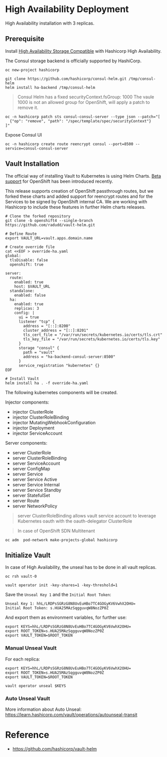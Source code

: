# High Availability Deployment

High Availability installation with 3 replicas.

## Prerequisite

Install [High Availability Storage Compatible](https://www.vaultproject.io/docs/configuration/storage) with Hashicorp High Availability.

The Consul storage backend is officially supported by HashiCorp.

```
oc new-project hashicorp

git clone https://github.com/hashicorp/consul-helm.git /tmp/consul-helm
helm install ha-backend /tmp/consul-helm
```

>
> Consul Helm has a fixed securityContext.fsGroup: 1000
> The vaule 1000 is not an allowed group for OpenShift, will apply a patch to remove it.
>

```
oc -n hashicorp patch sts consul-consul-server --type json --patch="[
  {"op": "remove", "path": "/spec/template/spec/securityContext"}
]"
```

Expose Consul UI

```
oc -n hashicorp create route reencrypt consul --port=8500 --service=consul-consul-server
```

## Vault Installation

The official way of installing Vault to Kubernetes is using Helm Charts. [Beta support](https://www.vaultproject.io/docs/platform/k8s/helm/openshift) for OpenShift has been introduced recently.

This release supports creation of OpenShift passthrough routes, but we forked these charts and added support for reencrypt routes and for the Services to be signed by OpenShift internal CA. We are working with Hashicorp to include these features in further Helm charts releases.

```
# Clone the forked repository
git clone -b openshift4 --single-branch https://github.com/radudd/vault-helm.git

# Define Route 
export VAULT_URL=vault.apps.domain.name

# Create override file
cat <<EOF > override-ha.yaml
global:
  tlsDisable: false
  openshift: true

server:
  route:
    enabled: true
    host: $VAULT_URL
  standalone:
    enabled: false
  ha:
    enabled: true
    replicas: 3
    config: |
      ui = true
      listener "tcp" {
        address = "[::]:8200"
        cluster_address = "[::]:8201"
        tls_cert_file = "/var/run/secrets/kubernetes.io/certs/tls.crt"
        tls_key_file = "/var/run/secrets/kubernetes.io/certs/tls.key"
      }
      storage "consul" {
        path = "vault"
        address = "ha-backend-consul-server:8500"
      }
      service_registration "kubernetes" {}
EOF

# Install Vault
helm install ha . -f override-ha.yaml
```

The following kubernetes components will be created.

Injector components:
* injector ClusterRole 
* injector ClusterRoleBinding
* injector MutatingWebhookConfiguration
* injector Deployment
* injector ServiceAccount

Server components:
* server ClusterRole 
* server ClusterRoleBinding
* server ServiceAccount
* server ConfigMap
* server Service
* server Service Active
* server Service Internal
* server Service Standby
* server StatefulSet
* server Route
* server NetworkPolicy

>
> server ClusterRoleBinding allows vault service account to leverage Kubernetes oauth with the oauth-delegator ClusterRole
>

>
> In case of OpenShift SDN Multitenant
>

```
oc adm  pod-network make-projects-global hashicorp
```


## Initialize Vault

In case of High Availability, the unseal has to be done in all vault replicas. 

```
oc rsh vault-0

vault operator init -key-shares=1 -key-threshold=1
```

Save the `Unseal Key 1` and the `Initial Root Token`:

```
Unseal Key 1: hhL/LRDPsSGRzG8N8UvEuHBo7TC4GOGyKV6VwhX2OHU=
Initial Root Token: s.HUA25MAzSqgguvqW8NozZP0Z

```

And export them as environment variables, for further use:

```
export KEYS=hhL/LRDPsSGRzG8N8UvEuHBo7TC4GOGyKV6VwhX2OHU=
export ROOT_TOKEN=s.HUA25MAzSqgguvqW8NozZP0Z
export VAULT_TOKEN=$ROOT_TOKEN
```

### Manual Unseal Vault

For each replica:

```
export KEYS=hhL/LRDPsSGRzG8N8UvEuHBo7TC4GOGyKV6VwhX2OHU=
export ROOT_TOKEN=s.HUA25MAzSqgguvqW8NozZP0Z
export VAULT_TOKEN=$ROOT_TOKEN

vault operator unseal $KEYS
```

### Auto Unseal Vault

More information about Auto Unseal: https://learn.hashicorp.com/vault/operations/autounseal-transit


# Reference
* https://github.com/hashicorp/vault-helm
